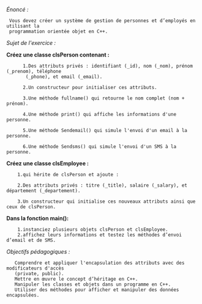 
*Énoncé :*

     Vous devez créer un système de gestion de personnes et d’employés en utilisant la 
     programmation orientée objet en C++.
     
*Sujet de l'exercice :* 

   **Créez une classe clsPerson contenant :**

          1.Des attributs privés : identifiant (_id), nom (_nom), prénom (_prenom), téléphone 
           (_phone), et email (_email).

          2.Un constructeur pour initialiser ces attributs.

          3.Une méthode fullname() qui retourne le nom complet (nom + prénom).

          4.Une méthode print() qui affiche les informations d'une personne.

          5.Une méthode Sendemail() qui simule l'envoi d'un email à la personne.

          6.Une méthode Sendsms() qui simule l'envoi d'un SMS à la personne.
          

**Créez une classe clsEmployee :**

        1.qui hérite de clsPerson et ajoute :

        2.Des attributs privés : titre (_title), salaire (_salary), et département (_departement).

        3.Un constructeur qui initialise ces nouveaux attributs ainsi que ceux de clsPerson.

**Dans la fonction main():**

        1.instanciez plusieurs objets clsPerson et clsEmployee.
        2.affichez leurs informations et testez les méthodes d’envoi d’email et de SMS.

*Objectifs pédagogiques :*

       Comprendre et appliquer l'encapsulation des attributs avec des modificateurs d'accès 
       (private, public).
       Mettre en œuvre le concept d’héritage en C++.
       Manipuler les classes et objets dans un programme en C++.
       Utiliser des méthodes pour afficher et manipuler des données encapsulées.
